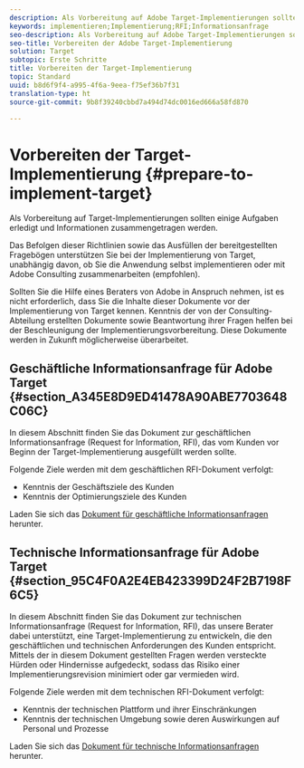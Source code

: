 ```yaml
---
description: Als Vorbereitung auf Adobe Target-Implementierungen sollten einige Aufgaben erledigt und Informationen zusammengetragen werden.
keywords: implementieren;Implementierung;RFI;Informationsanfrage
seo-description: Als Vorbereitung auf Adobe Target-Implementierungen sollten einige Aufgaben erledigt und Informationen zusammengetragen werden.
seo-title: Vorbereiten der Adobe Target-Implementierung
solution: Target
subtopic: Erste Schritte
title: Vorbereiten der Target-Implementierung
topic: Standard
uuid: b8d6f9f4-a995-4f6a-9eea-f75ef36b7f31
translation-type: ht
source-git-commit: 9b8f39240cbbd7a494d74dc0016ed666a58fd870

---
```



# Vorbereiten der Target-Implementierung {#prepare-to-implement-target}

Als Vorbereitung auf Target-Implementierungen sollten einige Aufgaben erledigt und Informationen zusammengetragen werden.

Das Befolgen dieser Richtlinien sowie das Ausfüllen der bereitgestellten Fragebögen unterstützen Sie bei der Implementierung von Target, unabhängig davon, ob Sie die Anwendung selbst implementieren oder mit Adobe Consulting zusammenarbeiten (empfohlen).

Sollten Sie die Hilfe eines Beraters von Adobe in Anspruch nehmen, ist es nicht erforderlich, dass Sie die Inhalte dieser Dokumente vor der Implementierung von Target kennen. Kenntnis der von der Consulting-Abteilung erstellten Dokumente sowie Beantwortung ihrer Fragen helfen bei der Beschleunigung der Implementierungsvorbereitung. Diese Dokumente werden in Zukunft möglicherweise überarbeitet.

## Geschäftliche Informationsanfrage für Adobe Target {#section_A345E8D9ED41478A90ABE7703648C06C}

In diesem Abschnitt finden Sie das Dokument zur geschäftlichen Informationsanfrage (Request for Information, RFI), das vom Kunden vor Beginn der Target-Implementierung ausgefüllt werden sollte.

Folgende Ziele werden mit dem geschäftlichen RFI-Dokument verfolgt:

* Kenntnis der Geschäftsziele des Kunden
* Kenntnis der Optimierungsziele des Kunden

Laden Sie sich das [Dokument für geschäftliche Informationsanfragen](/help/assets/business-rfi.docx) herunter.

## Technische Informationsanfrage für Adobe Target {#section_95C4F0A2E4EB423399D24F2B7198F6C5}

In diesem Abschnitt finden Sie das Dokument zur technischen Informationsanfrage (Request for Information, RFI), das unsere Berater dabei unterstützt, eine Target-Implementierung zu entwickeln, die den geschäftlichen und technischen Anforderungen des Kunden entspricht. Mittels der in diesem Dokument gestellten Fragen werden versteckte Hürden oder Hindernisse aufgedeckt, sodass das Risiko einer Implementierungsrevision minimiert oder gar vermieden wird.

Folgende Ziele werden mit dem technischen RFI-Dokument verfolgt:

* Kenntnis der technischen Plattform und ihrer Einschränkungen
* Kenntnis der technischen Umgebung sowie deren Auswirkungen auf Personal und Prozesse

Laden Sie sich das [Dokument für technische Informationsanfragen](/help/assets/technical-rfi.docx) herunter.
